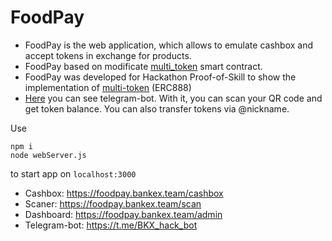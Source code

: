 # FoodPay
* FoodPay is the web application, which allows to emulate cashbox and accept tokens in exchange for products.
* FoodPay based on modificate [multi_token](https://github.com/BANKEX/FoodPay/tree/multi_token) smart contract.
* FoodPay was developed for Hackathon Proof-of-Skill to show the implementation of [multi-token](https://github.com/BANKEX/multi-token) (ERC888)
* [Here](https://github.com/BANKEX/FoodPay/tree/telegramBot) you can see telegram-bot. With it, you can scan your QR code and get token balance. You can also transfer tokens via @nickname.

Use
```
npm i  
node webServer.js
```
to start app on `localhost:3000`

* Cashbox: https://foodpay.bankex.team/cashbox
* Scaner: https://foodpay.bankex.team/scan
* Dashboard: https://foodpay.bankex.team/admin
* Telegram-bot: https://t.me/BKX_hack_bot
 
